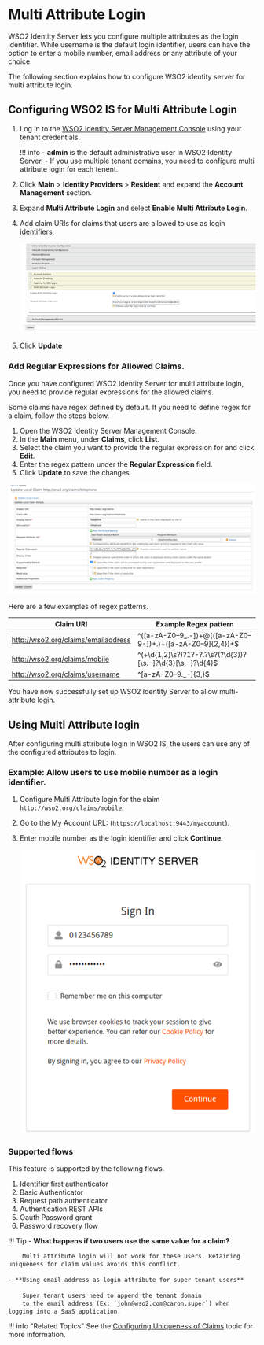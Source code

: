 #  Multi Attribute Login

WSO2 Identity Server lets you configure multiple attributes as the login identifier. While username is the default login identifier, users can have the option to enter a mobile number, email address or any attribute of your choice.

The following section explains how to configure WSO2 identity server for multi attribute login.

## Configuring WSO2 IS for Multi Attribute Login

1.  Log in to the [WSO2 Identity Server Management Console](`https://<IS_HOST>:<PORT>/carbon`) using your 
    tenant credentials.

    !!! info
        - **admin** is the default administrative user in WSO2 Identity Server.
        - If you use multiple tenant domains, you need to configure multi attribute login for each tenent.

2.  Click **Main** > **Identity Providers** > **Resident** and expand the **Account Management** section.

3.  Expand **Multi Attribute Login** and select **Enable Multi Attribute Login**.

4.  Add claim URIs for claims that users are allowed to use as login identifiers.

    ![adding-claims-for-multi-attribute-login](../assets/img/learn/multi-attribute-login/adding-claims-for-multi-attribute-login.png)

5. Click **Update**

### Add Regular Expressions for Allowed Claims.

Once you have configured WSO2 Identity Server for multi attribute login, you need to provide regular expressions 
for the allowed claims.

Some claims have regex defined by default. If you need to define regex for a claim, follow the steps below.

1.  Open the WSO2 Identity Server Management Console. 
2.  In the **Main** menu, under **Claims**, click **List**.
3.  Select the claim you want to provide the regular expression for and click **Edit**.
4.  Enter the regex pattern under the **Regular Expression** field.
5.  Click **Update** to save the changes.

![adding-regex-pattern-to-claims](../assets/img/learn/multi-attribute-login/adding-regex-pattern-to-claim.png)

Here are a few examples of regex patterns.

| Claim URI                           | Example Regex pattern    |
|-------------------------------------|-----------------------------------------------------------------|
| http://wso2.org/claims/emailaddress | ^([a-zA-Z0–9_\.\-])+\@(([a-zA-Z0–9\-])+\.)+([a-zA-Z0–9]{2,4})+$ |
| http://wso2.org/claims/mobile       | ^(\+\d{1,2}\s?)?1?\-?\.?\s?\(?\d{3}\)?[\s.-]?\d{3}[\s.-]?\d{4}$ |
| http://wso2.org/claims/username     | ^[a-zA-Z0–9._-]{3,}$                                            |

You have now successfully set up WSO2 Identity Server to allow multi-attribute login.

## Using Multi Attribute login
After configuring multi attribute login in WSO2 IS, the users can use any of the configured attributes to login. 

### Example: Allow users to use mobile number as a login identifier.

1.  Configure Multi Attribute login for the claim `http://wso2.org/claims/mobile`.
2.  Go to the My Account URL: (`https://localhost:9443/myaccount`).
3.  Enter mobile number as the login identifier and click **Continue**.

    ![adding-regex-pattern-to-claims](../assets/img/learn/multi-attribute-login/login-with-mobile-number.png)

### Supported flows
This feature is supported by the following flows.

1.  Identifier first authenticator
2.  Basic Authenticator
3.  Request path authenticator
4.  Authentication REST APIs
5.  Oauth Password grant
6.  Password recovery flow

!!! Tip
    - **What happens if two users use the same value for a claim?** 

        Multi attribute login will not work for these users. Retaining uniqueness for claim values avoids this conflict.

    - **Using email address as login attribute for super tenant users**

        Super tenant users need to append the tenant domain 
        to the email address (Ex: `john@wso2.com@caron.super`) when logging into a SaaS application.

!!! info "Related Topics"
    See the [Configuring Uniqueness of Claims](../../learn/configuring-uniqueness-of-claims) topic for more information.
